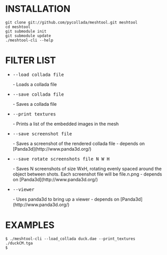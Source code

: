 INSTALLATION
============
    git clone git://github.com/pycollada/meshtool.git meshtool
    cd meshtool
    git submodule init
    git submodule update
    ./meshtool-cli --help

FILTER LIST
===========
* <pre>--load_collada file</pre> - Loads a collada file
* <pre>--save_collada file</pre> - Saves a collada file
* <pre>--print_textures</pre> - Prints a list of the embedded images in the mesh
* <pre>--save_screenshot file</pre> - Saves a screenshot of the rendered collada file - depends on [Panda3d](http://www.panda3d.org/)
* <pre>--save_rotate_screenshots file N W H</pre> - Saves N screenshots of size WxH, rotating evenly spaced around the object between shots. Each screenshot file will be file.n.png - depends on [Panda3d](http://www.panda3d.org/)
* <pre>--viewer</pre> - Uses panda3d to bring up a viewer - depends on [Panda3d](http://www.panda3d.org/)

EXAMPLES
========
    $ ./meshtool-cli --load_collada duck.dae --print_textures
    ./duckCM.tga
    $
